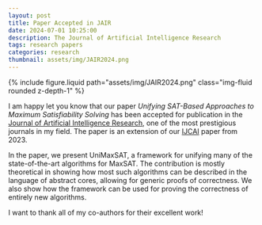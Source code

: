```yaml
---
layout: post
title: Paper Accepted in JAIR
date: 2024-07-01 10:25:00
description: The Journal of Artificial Intelligence Research
tags: research papers
categories: research
thumbnail: assets/img/JAIR2024.png
---
```


<div class="row mt-3">
    <div class="col-sm mt-3 mt-md-0">
        {% include figure.liquid path="assets/img/JAIR2024.png" class="img-fluid rounded z-depth-1" %}
    </div>
    <div class="col-sm mt-3 mt-md-0">
    </div>
</div>

I am happy let you know that our paper _Unifying SAT-Based Approaches to Maximum Satisfiability Solving_ has been accepted for publication in the [Journal of Artificial Intelligence Research](https://www.jair.org/index.php/jair/article/view/15986), one of the most prestigious journals in my field. The paper is an extension of our [IJCAI](https://www.ijcai.org/proceedings/2023/215) paper from 2023.

In the paper, we present UniMaxSAT, a framework for unifying many of the state-of-the-art algorithms for MaxSAT. The contribution is mostly theoretical in showing how most such algorithms can be described in the language of abstract cores, allowing for generic proofs of correctness. We also show how the framework can be used for proving the correctness of entirely new algorithms.

I want to thank all of my co-authors for their excellent work!

